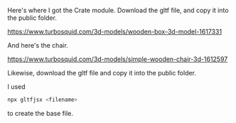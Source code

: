Here's where I got the Crate module. 
Download the gltf file, and copy it into the public folder.

https://www.turbosquid.com/3d-models/wooden-box-3d-model-1617331

And here's the chair.

https://www.turbosquid.com/3d-models/simple-wooden-chair-3d-1612597

Likewise, download the gltf file and copy it into the public folder.

I used 

```javascript
npx gltfjsx <filename>
```
to create the base file. 